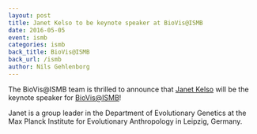 ```yaml
---
layout: post
title: Janet Kelso to be keynote speaker at BioVis@ISMB
date: 2016-05-05
event: ismb
categories: ismb
back_title: BioVis@ISMB
back_url: /ismb
author: Nils Gehlenborg
---
```


The BioVis@ISMB team is thrilled to announce that [Janet Kelso](http://www.eva.mpg.de/genetics/bioinformatics/overview.html) will be the keynote speaker for [BioVis@ISMB]({{site.baseurl}}/ismb)! 

Janet is a group leader in the Department of Evolutionary Genetics at the Max Planck Institute for Evolutionary Anthropology in Leipzig, Germany. 
